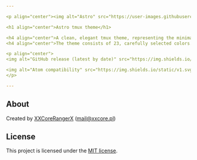```yaml
---

<p align="center"><img alt="Astro" src="https://user-images.githubusercontent.com/61242573/122398959-acfaa800-cf7a-11eb-88b8-16bb065b72a0.png"></p>

<h1 align="center">Astro tmux theme</h1>

<h4 align="center">A clean, elegant tmux theme, representing the minimallistic idea of the universe.</h4>
<h4 align="center">The theme consists of 23, carefully selected colors.</h4>

<p align="center">
<img alt="GitHub release (latest by date)" src="https://img.shields.io/github/v/tag/XXCoreRangerX/astro-tmux?color=%2328293D&logo=github&logoColor=%23ECEFF4&style=flat-square&colorA=1B1C1E">

<img alt="Atom compatibility" src="https://img.shields.io/static/v1.svg?style=flat-square&label=Compatibility&message=%3E%3D1.13.0&logo=atom&logoColor=eceff4&colorA=1B1C1E&colorB=28293D">
</p>

---
```


## About
Created by [XXCoreRangerX](https://github.com/XXCoreRangerX) (mail@xxcore.pl)

## License
This project is licensed under the [MIT license](https://github.com/xxcorerangerx/astro-tmux/blob/master/LICENSE).

